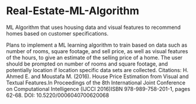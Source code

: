# Real-Estate-ML-Algorithm
ML Algorithm that uses housing data and visual features to recommend homes based on customer specifications.

Plans to implement a ML learning algorithm to train based on data such as number of rooms, square footage, and sell price, as well as visual features of the hours, to give an estimate of the selling price of a home. The user should be prompted on number of rooms and square footage, and potentially location if location specific data sets are collected.
Citations: H. Ahmed E. and Moustafa M. (2016). House Price Estimation from Visual and Textual Features.In Proceedings of the 8th International Joint Conference on Computational Intelligence (IJCCI 2016)ISBN 978-989-758-201-1, pages 62-68. DOI: 10.5220/0006040700620068

